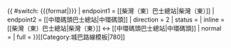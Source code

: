 {{ #switch: {{{format|}}}
  | endpoint1 = [[柴灣（東）巴士總站|柴灣（東）]]
  | endpoint2 = [[中環碼頭巴士總站|中環碼頭]]
  | direction = 2
  | status = 
  | inline = [[柴灣（東）巴士總站|柴灣（東）]] ↔ [[中環碼頭巴士總站|中環碼頭]]
  | normal =
  | full =
}}<noinclude>[[Category:城巴路線模板|780]]</noinclude>